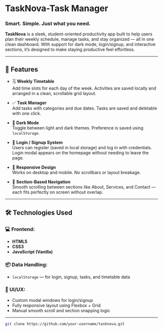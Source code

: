 # TaskNova-Task Manager

### Smart. Simple. Just what you need.

**TaskNova** is a sleek, student-oriented productivity app built to help users plan their weekly schedule, manage tasks, and stay organized — all in one clean dashboard. With support for dark mode, login/signup, and interactive sections, it’s designed to make staying productive feel effortless.

---

## 🌟 Features

- 🗓️ **Weekly Timetable**  
  Add time slots for each day of the week. Activities are saved locally and arranged in a clean, scrollable grid layout.

- ✅ **Task Manager**  
  Add tasks with categories and due dates. Tasks are saved and deletable with one click.

- 🌙 **Dark Mode**  
  Toggle between light and dark themes. Preference is saved using `localStorage`.

- 🔐 **Login / Signup System**  
  Users can register (saved in local storage) and log in with credentials. Login modal appears on the homepage without needing to leave the page.

- 📱 **Responsive Design**  
  Works on desktop and mobile. No scrollbars or layout breakage.

- 🔄 **Section-Based Navigation**  
  Smooth scrolling between sections like About, Services, and Contact — each fits perfectly on screen without overlap.

---

## 🛠️ Technologies Used

### 💻 Frontend:
- **HTML5**
- **CSS3**
- **JavaScript (Vanilla)**

### 📦 Data Handling:
- `localStorage` — for login, signup, tasks, and timetable data

### 📐 UI/UX:
- Custom modal windows for login/signup
- Fully responsive layout using Flexbox + Grid
- Manual smooth scroll and section snapping logic

---


```bash
git clone https://github.com/your-username/tasknova.git
